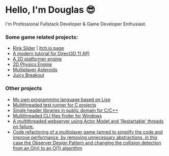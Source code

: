 # Hello, I'm Douglas 😎

I'm Professional Fullstack Developer & Game Developer Enthusiast.

### Some game related projects:

- [Rink Slider](https://github.com/douglasselias/rink-slider) | [Itch.io page](https://douglasselias.itch.io/rink-slider)
- [A modern tutorial for Direct3D 11 API](https://github.com/douglasselias/modern-dx11-tutorial)
- [A 2D platformer engine](https://github.com/douglasselias/2d-platformer-engine)
- [2D Physics Engine](https://github.com/douglasselias/2d-physics-engine)
- [Multiplayer Asteroids](https://github.com/douglasselias/multiplayer-asteroids)
- [Juicy Breakout](https://github.com/douglasselias/juicy-breakout)

### Other projects

- [My own programming language based on Lisp](https://github.com/douglasselias/zark)
- [Multithreaded test runner for C projects](https://github.com/douglasselias/test-runner)
- [Single header libraries in public domain for C/C++](https://github.com/douglasselias/dse)
- [Multithreaded CLI files finder for Windows](https://github.com/douglasselias/win-finder)
- [A multithreaded webserver using Actor Model and 'Restartable' threads on failure.](https://github.com/douglasselias/actor-model-webserver)
- [Code refactoring of a multiplayer game (aimed to simplify the code and improve performance, by removing unnecessary abstractions, in this case the Observer Design Pattern and changing the collision detection from an O(n) to an O(1) algorithm](https://github.com/douglasselias/meu-primeiro-jogo-multiplayer/commit/d7ae9131f35cfa20c18a382ec51b0912fb29933c)
